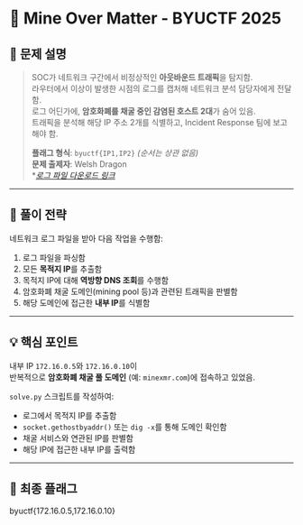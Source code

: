 # 🧠 Mine Over Matter - BYUCTF 2025

## 📜 문제 설명

> SOC가 네트워크 구간에서 비정상적인 **아웃바운드 트래픽**을 탐지함.  
> 라우터에서 이상이 발생한 시점의 로그를 캡처해 네트워크 분석 담당자에게 전달함.  
> 로그 어딘가에, **암호화폐를 채굴 중인 감염된 호스트 2대**가 숨어 있음.  
> 트래픽을 분석해 해당 IP 주소 2개를 식별하고, Incident Response 팀에 보고해야 함.  
>
> **플래그 형식**: `byuctf{IP1,IP2}` *(순서는 상관 없음)*  
> **문제 출제자**: Welsh Dragon  
> **[로그 파일 다운로드 링크](https://byu.box.com/s/2rong02xtfx7sfo52nos3ra2waifogv2)*

---

## 🔧 풀이 전략

네트워크 로그 파일을 받아 다음 작업을 수행함:

1. 로그 파일을 파싱함  
2. 모든 **목적지 IP**를 추출함  
3. 목적지 IP에 대해 **역방향 DNS 조회**를 수행함  
4. 암호화폐 채굴 도메인(mining pool 등)과 관련된 트래픽을 판별함  
5. 해당 도메인에 접근한 **내부 IP**를 식별함

---

## 💡 핵심 포인트

내부 IP `172.16.0.5`와 `172.16.0.10`이  
반복적으로 **암호화폐 채굴 풀 도메인** (예: `minexmr.com`)에 접속하고 있었음.  

`solve.py` 스크립트를 작성하여:

- 로그에서 목적지 IP를 추출함
- `socket.gethostbyaddr()` 또는 `dig -x`를 통해 도메인 확인함
- 채굴 서비스와 연관된 IP를 판별함
- 해당 IP에 접근한 내부 IP를 출력함

---

## 🏁 최종 플래그

byuctf{172.16.0.5,172.16.0.10}
